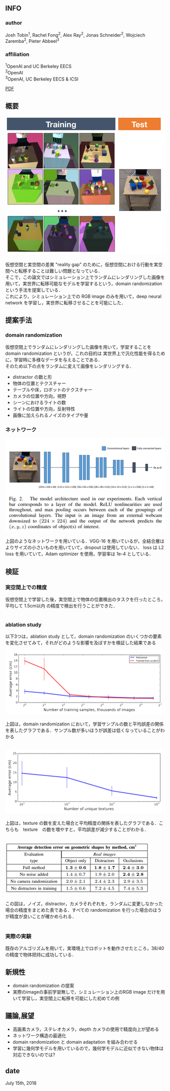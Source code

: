 ## INFO
### author
Josh Tobin<sup>1</sup>, Rachel Fong<sup>2</sup>, Alex Ray<sup>2</sup>, Jonas Schneider<sup>2</sup>, Wojciech Zaremba<sup>2</sup>, Pieter Abbeel<sup>3</sup>

### affiliation
<sup>1</sup>OpenAI and UC Berkeley EECS\
<sup>2</sup>OpenAI\
<sup>3</sup>OpenAI, UC Berkeley EECS & ICSI


[PDF](https://arxiv.org/abs/1703.06907)


## 概要
![](https://github.com/Yuchi713/paper_summary/blob/master/pic/domain%20randomization%20for%20transferring%20deep%20neural%20networks%20from%20simulation%20to%20the%20real%20world1.png)
<br>
<br>
仮想空間と実空間の差異 "reality gap" のために，仮想空間における行動を実空間へと転移することは難しい問題となっている．\
そこで，この論文ではシミュレーション上でランダムにレンダリングした画像を用いて，実世界に転移可能なモデルを学習するという，domain randomization という手法を提案している．\
これにより，シミュレーション上での RGB image のみを用いて，deep neural network を学習し，実世界に転移させることを可能にした．

## 提案手法
### domain randomization
仮想空間上でランダムにレンダリングした画像を用いて，学習することを domain randomization というが，これの目的は 実世界上で汎化性能を得るために，学習時に多様なデータを与えることである．\
そのため以下の点をランダムに変えて画像をレンダリングする．
* distractor の数と形
* 物体の位置とテクスチャー
* テーブルや床，ロボットのテクスチャー
* カメラの位置や方向，視野
* シーンにおけるライトの数
* ライトの位置や方向，反射特性
* 画像に加えられるノイズのタイプや量

### ネットワーク
![](https://github.com/Yuchi713/paper_summary/blob/master/pic/domain%20randomization%20for%20transferring%20deep%20neural%20networks%20from%20simulation%20to%20the%20real%20world2.png)
<br>
<br>
上図のようなネットワークを用いている．VGG-16 を用いているが，全結合層はよりサイズの小さいものを用いていて，dropout は使用していない．
loss は L2 loss を用いていて，Adam optimizer を使用，学習率は 1e-4 としている．

## 検証
### 実空間上での精度
仮想空間上で学習した後，実空間上で物体の位置検出のタスクを行ったところ，平均して 1.5cm以内 の精度で検出を行うことができた．
<br>
<br>

### ablation study
以下3つは，ablation study として，domain randomization のいくつかの要素を変化させてみて，それがどのような影響を及ぼすかを検証した結果である

![](https://github.com/Yuchi713/paper_summary/blob/master/pic/domain%20randomization%20for%20transferring%20deep%20neural%20networks%20from%20simulation%20to%20the%20real%20world3.png)
<br>
<br>
上図は，domain randomization において，学習サンプルの数と平均誤差の関係を表したグラフである．サンプル数が多いほうが誤差は低くなっていることがわかる
<br>
<br>

![](https://github.com/Yuchi713/paper_summary/blob/master/pic/domain%20randomization%20for%20transferring%20deep%20neural%20networks%20from%20simulation%20to%20the%20real%20world4.png)
<br>
<br>
上図は，texture の数を変えた場合と平均精度の関係を表したグラフである．こちらも　texture　の数を増やすと，平均誤差が減少することがわかる．
<br>
<br>

![](https://github.com/Yuchi713/paper_summary/blob/master/pic/domain%20randomization%20for%20transferring%20deep%20neural%20networks%20from%20simulation%20to%20the%20real%20world5.png)
<br>
<br>
この図は，ノイズ，distractor，カメラそれぞれを，ランダムに変更しなかった場合の精度をまとめた表である．すべての randomization を行った場合のほうが精度が良いことが確かめられる．
<br>
<br>
### 実際の実験
既存のアルゴリズムを用いて，実環境上でロボットを動作させたところ，38/40 の精度で物体把持に成功している．


## 新規性
* domain randomization の提案
* 実際のimageの事前学習無しで，シミュレーション上のRGB image だけを用いて学習し，実空間上に転移を可能にした初めての例

## 議論,展望
* 高画素カメラ，ステレオカメラ，depth カメラの使用で精度向上が望める
* ネットワーク構造の最適化
* domain randomization と domain adaptation を組み合わせる
* 学習に幾何学モデルを用いているので，幾何学モデルに近似できない物体は対応できないのでは?

## date
July 15th, 2018